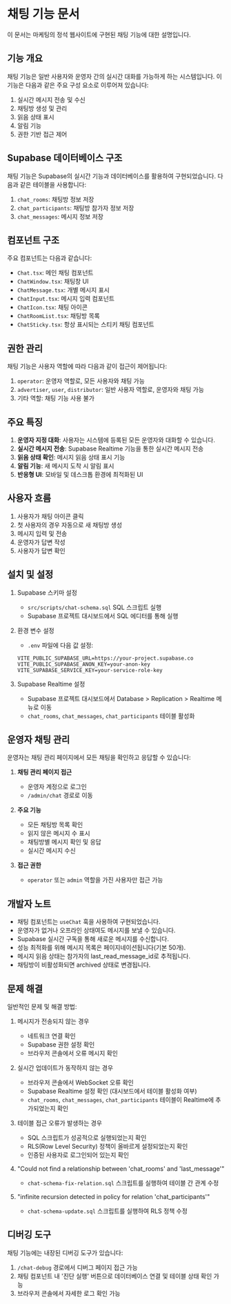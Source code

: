 # 채팅 기능 문서

이 문서는 마케팅의 정석 웹사이트에 구현된 채팅 기능에 대한 설명입니다.

## 기능 개요

채팅 기능은 일반 사용자와 운영자 간의 실시간 대화를 가능하게 하는 시스템입니다. 이 기능은 다음과 같은 주요 구성 요소로 이루어져 있습니다:

1. 실시간 메시지 전송 및 수신
2. 채팅방 생성 및 관리
3. 읽음 상태 표시
4. 알림 기능
5. 권한 기반 접근 제어

## Supabase 데이터베이스 구조

채팅 기능은 Supabase의 실시간 기능과 데이터베이스를 활용하여 구현되었습니다. 다음과 같은 테이블을 사용합니다:

1. `chat_rooms`: 채팅방 정보 저장
2. `chat_participants`: 채팅방 참가자 정보 저장
3. `chat_messages`: 메시지 정보 저장

## 컴포넌트 구조

주요 컴포넌트는 다음과 같습니다:

- `Chat.tsx`: 메인 채팅 컴포넌트
- `ChatWindow.tsx`: 채팅창 UI
- `ChatMessage.tsx`: 개별 메시지 표시
- `ChatInput.tsx`: 메시지 입력 컴포넌트
- `ChatIcon.tsx`: 채팅 아이콘
- `ChatRoomList.tsx`: 채팅방 목록
- `ChatSticky.tsx`: 항상 표시되는 스티키 채팅 컴포넌트

## 권한 관리

채팅 기능은 사용자 역할에 따라 다음과 같이 접근이 제어됩니다:

1. `operator`: 운영자 역할로, 모든 사용자와 채팅 가능
2. `advertiser`, `user`, `distributor`: 일반 사용자 역할로, 운영자와 채팅 가능
3. 기타 역할: 채팅 기능 사용 불가

## 주요 특징

1. **운영자 지정 대화**: 사용자는 시스템에 등록된 모든 운영자와 대화할 수 있습니다.
2. **실시간 메시지 전송**: Supabase Realtime 기능을 통한 실시간 메시지 전송
3. **읽음 상태 확인**: 메시지 읽음 상태 표시 기능
4. **알림 기능**: 새 메시지 도착 시 알림 표시
5. **반응형 UI**: 모바일 및 데스크톱 환경에 최적화된 UI

## 사용자 흐름

1. 사용자가 채팅 아이콘 클릭
2. 첫 사용자의 경우 자동으로 새 채팅방 생성
3. 메시지 입력 및 전송
4. 운영자가 답변 작성
5. 사용자가 답변 확인

## 설치 및 설정

1. Supabase 스키마 설정
   - `src/scripts/chat-schema.sql` SQL 스크립트 실행
   - Supabase 프로젝트 대시보드에서 SQL 에디터를 통해 실행

2. 환경 변수 설정
   - `.env` 파일에 다음 값 설정:
   ```
   VITE_PUBLIC_SUPABASE_URL=https://your-project.supabase.co
   VITE_PUBLIC_SUPABASE_ANON_KEY=your-anon-key
   VITE_SUPABASE_SERVICE_KEY=your-service-role-key
   ```

3. Supabase Realtime 설정
   - Supabase 프로젝트 대시보드에서 Database > Replication > Realtime 메뉴로 이동
   - `chat_rooms`, `chat_messages`, `chat_participants` 테이블 활성화

## 운영자 채팅 관리

운영자는 채팅 관리 페이지에서 모든 채팅을 확인하고 응답할 수 있습니다:

1. **채팅 관리 페이지 접근**
   - 운영자 계정으로 로그인
   - `/admin/chat` 경로로 이동

2. **주요 기능**
   - 모든 채팅방 목록 확인
   - 읽지 않은 메시지 수 표시
   - 채팅방별 메시지 확인 및 응답
   - 실시간 메시지 수신

3. **접근 권한**
   - `operator` 또는 `admin` 역할을 가진 사용자만 접근 가능

## 개발자 노트

- 채팅 컴포넌트는 `useChat` 훅을 사용하여 구현되었습니다.
- 운영자가 없거나 오프라인 상태여도 메시지를 보낼 수 있습니다.
- Supabase 실시간 구독을 통해 새로운 메시지를 수신합니다.
- 성능 최적화를 위해 메시지 목록은 페이지네이션됩니다(기본 50개).
- 메시지 읽음 상태는 참가자의 last_read_message_id로 추적됩니다.
- 채팅방이 비활성화되면 archived 상태로 변경됩니다.

## 문제 해결

일반적인 문제 및 해결 방법:

1. 메시지가 전송되지 않는 경우
   - 네트워크 연결 확인
   - Supabase 권한 설정 확인
   - 브라우저 콘솔에서 오류 메시지 확인

2. 실시간 업데이트가 동작하지 않는 경우
   - 브라우저 콘솔에서 WebSocket 오류 확인
   - Supabase Realtime 설정 확인 (대시보드에서 테이블 활성화 여부)
   - `chat_rooms`, `chat_messages`, `chat_participants` 테이블이 Realtime에 추가되었는지 확인

3. 테이블 접근 오류가 발생하는 경우
   - SQL 스크립트가 성공적으로 실행되었는지 확인
   - RLS(Row Level Security) 정책이 올바르게 설정되었는지 확인
   - 인증된 사용자로 로그인되어 있는지 확인

4. "Could not find a relationship between 'chat_rooms' and 'last_message'"
   - `chat-schema-fix-relation.sql` 스크립트를 실행하여 테이블 간 관계 수정

5. "infinite recursion detected in policy for relation 'chat_participants'"
   - `chat-schema-update.sql` 스크립트를 실행하여 RLS 정책 수정

## 디버깅 도구

채팅 기능에는 내장된 디버깅 도구가 있습니다:

1. `/chat-debug` 경로에서 디버그 페이지 접근 가능
2. 채팅 컴포넌트 내 '진단 실행' 버튼으로 데이터베이스 연결 및 테이블 상태 확인 가능
3. 브라우저 콘솔에서 자세한 로그 확인 가능